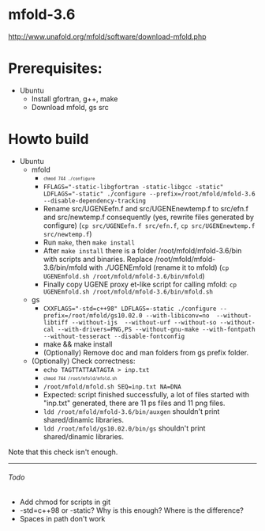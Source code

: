 # mfold-3.6
http://www.unafold.org/mfold/software/download-mfold.php

# Prerequisites:
 * Ubuntu
   * Install gfortran, g++, make
   * Download mfold, gs src

# Howto build
 * Ubuntu
   * mfold
     * <sub><sup>`chmod 744 ./configure`</sup></sub>
     * `FFLAGS="-static-libgfortran -static-libgcc -static" LDFLAGS="-static" ./configure --prefix=/root/mfold/mfold-3.6 --disable-dependency-tracking`
     * Rename src/UGENEefn.f and src/UGENEnewtemp.f to src/efn.f and src/newtemp.f consequently (yes, rewrite files generated by configure) (`cp src/UGENEefn.f src/efn.f`, `cp src/UGENEnewtemp.f src/newtemp.f`)
     * Run `make`, then `make install`
     * After `make install` there is a folder /root/mfold/mfold-3.6/bin with scripts and binaries. Replace /root/mfold/mfold-3.6/bin/mfold with ./UGENEmfold (rename it to mfold) (`cp UGENEmfold.sh /root/mfold/mfold-3.6/bin/mfold`)
     * Finally copy UGENE proxy et-like script for calling mfold: `cp UGENEmfold.sh /root/mfold/mfold-3.6/bin/mfold.sh`
   * gs
     * `CXXFLAGS="-std=c++98" LDFLAGS=-static ./configure --prefix=/root/mfold/gs10.02.0 --with-libiconv=no  --without-libtiff --without-ijs  --without-urf --without-so --without-cal --with-drivers=PNG,PS --without-gnu-make --with-fontpath --without-tesseract --disable-fontconfig`
     * make && make install
     * (Optionally) Remove doc and man folders from gs prefix folder.
   * (Optionally) Check correctness:
     * `echo TAGTTATTAATAGTA > inp.txt`
     * <sub><sup>`chmod 744 /root/mfold/mfold.sh`</sup></sub>
     * `/root/mfold/mfold.sh SEQ=inp.txt NA=DNA`
     * Expected: script finished successfully, a lot of files started with "inp.txt" generated, there are 11 ps files and 11 png files.
     * `ldd /root/mfold/mfold-3.6/bin/auxgen` shouldn't print shared/dinamic libraries.
     * `ldd /root/mfold/gs10.02.0/bin/gs` shouldn't print shared/dinamic libraries.

Note that this check isn't enough.

---
###### Todo
 * Add chmod for scripts in git
 * -std=c++98 or -static? Why is this enough? Where is the difference?
 * Spaces in path don't work
